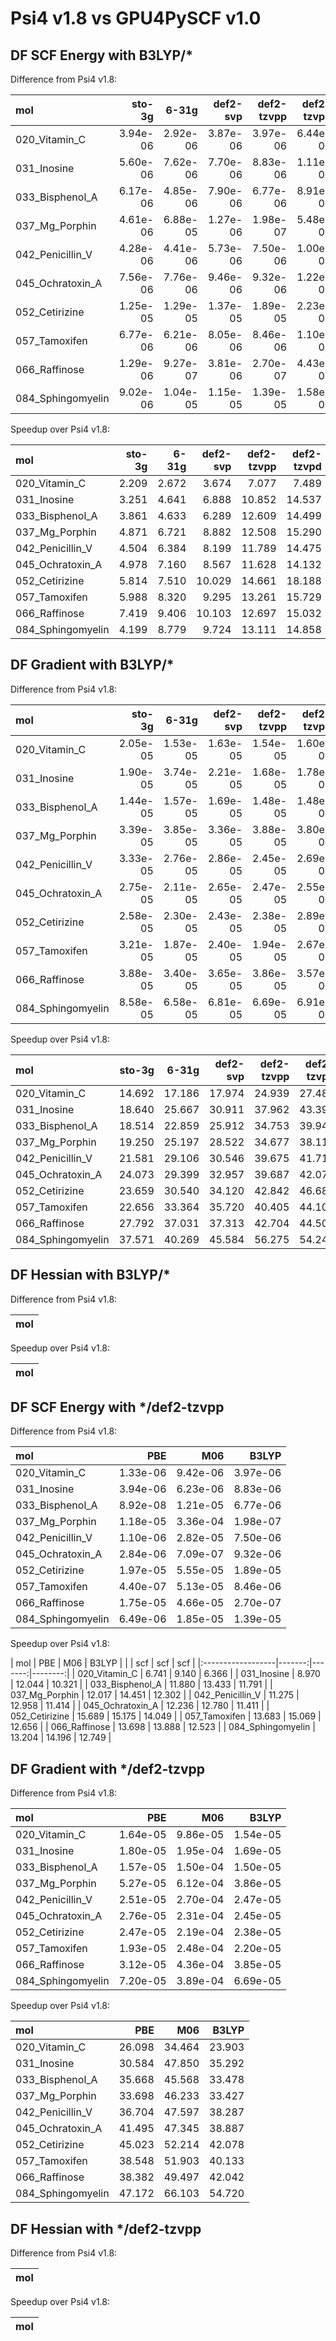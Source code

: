 # Psi4 v1.8 vs GPU4PySCF v1.0

## DF SCF Energy with B3LYP/*


Difference from Psi4 v1.8:

| mol               |   sto-3g |    6-31g |   def2-svp |   def2-tzvpp |   def2-tzvpd |
|:------------------|---------:|---------:|-----------:|-------------:|-------------:|
| 020_Vitamin_C     | 3.94e-06 | 2.92e-06 |   3.87e-06 |     3.97e-06 |     6.44e-06 |
| 031_Inosine       | 5.60e-06 | 7.62e-06 |   7.70e-06 |     8.83e-06 |     1.11e-05 |
| 033_Bisphenol_A   | 6.17e-06 | 4.85e-06 |   7.90e-06 |     6.77e-06 |     8.91e-06 |
| 037_Mg_Porphin    | 4.61e-06 | 6.88e-05 |   1.27e-06 |     1.98e-07 |     5.48e-07 |
| 042_Penicillin_V  | 4.28e-06 | 4.41e-06 |   5.73e-06 |     7.50e-06 |     1.00e-05 |
| 045_Ochratoxin_A  | 7.56e-06 | 7.76e-06 |   9.46e-06 |     9.32e-06 |     1.22e-05 |
| 052_Cetirizine    | 1.25e-05 | 1.29e-05 |   1.37e-05 |     1.89e-05 |     2.23e-05 |
| 057_Tamoxifen     | 6.77e-06 | 6.21e-06 |   8.05e-06 |     8.46e-06 |     1.10e-05 |
| 066_Raffinose     | 1.29e-06 | 9.27e-07 |   3.81e-06 |     2.70e-07 |     4.43e-06 |
| 084_Sphingomyelin | 9.02e-06 | 1.04e-05 |   1.15e-05 |     1.39e-05 |     1.58e-05 |

Speedup over Psi4 v1.8:

| mol               |   sto-3g |   6-31g |   def2-svp |   def2-tzvpp |   def2-tzvpd |
|:------------------|---------:|--------:|-----------:|-------------:|-------------:|
| 020_Vitamin_C     |    2.209 |   2.672 |      3.674 |        7.077 |        7.489 |
| 031_Inosine       |    3.251 |   4.641 |      6.888 |       10.852 |       14.537 |
| 033_Bisphenol_A   |    3.861 |   4.633 |      6.289 |       12.609 |       14.499 |
| 037_Mg_Porphin    |    4.871 |   6.721 |      8.882 |       12.508 |       15.290 |
| 042_Penicillin_V  |    4.504 |   6.384 |      8.199 |       11.789 |       14.475 |
| 045_Ochratoxin_A  |    4.978 |   7.160 |      8.567 |       11.628 |       14.132 |
| 052_Cetirizine    |    5.814 |   7.510 |     10.029 |       14.661 |       18.188 |
| 057_Tamoxifen     |    5.988 |   8.320 |      9.295 |       13.261 |       15.729 |
| 066_Raffinose     |    7.419 |   9.406 |     10.103 |       12.697 |       15.032 |
| 084_Sphingomyelin |    4.199 |   8.779 |      9.724 |       13.111 |       14.858 |

## DF Gradient with B3LYP/*


Difference from Psi4 v1.8:

| mol               |   sto-3g |    6-31g |   def2-svp |   def2-tzvpp |   def2-tzvpd |
|:------------------|---------:|---------:|-----------:|-------------:|-------------:|
| 020_Vitamin_C     | 2.05e-05 | 1.53e-05 |   1.63e-05 |     1.54e-05 |     1.60e-05 |
| 031_Inosine       | 1.90e-05 | 3.74e-05 |   2.21e-05 |     1.68e-05 |     1.78e-05 |
| 033_Bisphenol_A   | 1.44e-05 | 1.57e-05 |   1.69e-05 |     1.48e-05 |     1.48e-05 |
| 037_Mg_Porphin    | 3.39e-05 | 3.85e-05 |   3.36e-05 |     3.88e-05 |     3.80e-05 |
| 042_Penicillin_V  | 3.33e-05 | 2.76e-05 |   2.86e-05 |     2.45e-05 |     2.69e-05 |
| 045_Ochratoxin_A  | 2.75e-05 | 2.11e-05 |   2.65e-05 |     2.47e-05 |     2.55e-05 |
| 052_Cetirizine    | 2.58e-05 | 2.30e-05 |   2.43e-05 |     2.38e-05 |     2.89e-05 |
| 057_Tamoxifen     | 3.21e-05 | 1.87e-05 |   2.40e-05 |     1.94e-05 |     2.67e-05 |
| 066_Raffinose     | 3.88e-05 | 3.40e-05 |   3.65e-05 |     3.86e-05 |     3.57e-05 |
| 084_Sphingomyelin | 8.58e-05 | 6.58e-05 |   6.81e-05 |     6.69e-05 |     6.91e-05 |

Speedup over Psi4 v1.8:

| mol               |   sto-3g |   6-31g |   def2-svp |   def2-tzvpp |   def2-tzvpd |
|:------------------|---------:|--------:|-----------:|-------------:|-------------:|
| 020_Vitamin_C     |   14.692 |  17.186 |     17.974 |       24.939 |       27.485 |
| 031_Inosine       |   18.640 |  25.667 |     30.911 |       37.962 |       43.393 |
| 033_Bisphenol_A   |   18.514 |  22.859 |     25.912 |       34.753 |       39.945 |
| 037_Mg_Porphin    |   19.250 |  25.197 |     28.522 |       34.677 |       38.112 |
| 042_Penicillin_V  |   21.581 |  29.106 |     30.546 |       39.675 |       41.711 |
| 045_Ochratoxin_A  |   24.073 |  29.399 |     32.957 |       39.687 |       42.077 |
| 052_Cetirizine    |   23.659 |  30.540 |     34.120 |       42.842 |       46.687 |
| 057_Tamoxifen     |   22.656 |  33.364 |     35.720 |       40.405 |       44.103 |
| 066_Raffinose     |   27.792 |  37.031 |     37.313 |       42.704 |       44.503 |
| 084_Sphingomyelin |   37.571 |  40.269 |     45.584 |       56.275 |       54.244 |

## DF Hessian with B3LYP/*


Difference from Psi4 v1.8:

| mol   |
|-------|

Speedup over Psi4 v1.8:

| mol   |
|-------|

## DF SCF Energy with */def2-tzvpp


Difference from Psi4 v1.8:

| mol               |      PBE |      M06 |    B3LYP |
|:------------------|---------:|---------:|---------:|
| 020_Vitamin_C     | 1.33e-06 | 9.42e-06 | 3.97e-06 |
| 031_Inosine       | 3.94e-06 | 6.23e-06 | 8.83e-06 |
| 033_Bisphenol_A   | 8.92e-08 | 1.21e-05 | 6.77e-06 |
| 037_Mg_Porphin    | 1.18e-05 | 3.36e-04 | 1.98e-07 |
| 042_Penicillin_V  | 1.10e-06 | 2.82e-05 | 7.50e-06 |
| 045_Ochratoxin_A  | 2.84e-06 | 7.09e-07 | 9.32e-06 |
| 052_Cetirizine    | 1.97e-05 | 5.55e-05 | 1.89e-05 |
| 057_Tamoxifen     | 4.40e-07 | 5.13e-05 | 8.46e-06 |
| 066_Raffinose     | 1.75e-05 | 4.66e-05 | 2.70e-07 |
| 084_Sphingomyelin | 6.49e-06 | 1.85e-05 | 1.39e-05 |

Speedup over Psi4 v1.8:

| mol               |    PBE |    M06 |   B3LYP |
|                   |    scf |    scf |     scf |
|:------------------|-------:|-------:|--------:|
| 020_Vitamin_C     |  6.741 |  9.140 |   6.366 |
| 031_Inosine       |  8.970 | 12.044 |  10.321 |
| 033_Bisphenol_A   | 11.880 | 13.433 |  11.791 |
| 037_Mg_Porphin    | 12.017 | 14.451 |  12.302 |
| 042_Penicillin_V  | 11.275 | 12.958 |  11.414 |
| 045_Ochratoxin_A  | 12.236 | 12.780 |  11.411 |
| 052_Cetirizine    | 15.689 | 15.175 |  14.049 |
| 057_Tamoxifen     | 13.683 | 15.069 |  12.656 |
| 066_Raffinose     | 13.698 | 13.888 |  12.523 |
| 084_Sphingomyelin | 13.204 | 14.196 |  12.749 |

## DF Gradient with */def2-tzvpp


Difference from Psi4 v1.8:

| mol               |      PBE |      M06 |    B3LYP |
|:------------------|---------:|---------:|---------:|
| 020_Vitamin_C     | 1.64e-05 | 9.86e-05 | 1.54e-05 |
| 031_Inosine       | 1.80e-05 | 1.95e-04 | 1.69e-05 |
| 033_Bisphenol_A   | 1.57e-05 | 1.50e-04 | 1.50e-05 |
| 037_Mg_Porphin    | 5.27e-05 | 6.12e-04 | 3.86e-05 |
| 042_Penicillin_V  | 2.51e-05 | 2.70e-04 | 2.47e-05 |
| 045_Ochratoxin_A  | 2.76e-05 | 2.31e-04 | 2.45e-05 |
| 052_Cetirizine    | 2.47e-05 | 2.19e-04 | 2.38e-05 |
| 057_Tamoxifen     | 1.93e-05 | 2.48e-04 | 2.20e-05 |
| 066_Raffinose     | 3.12e-05 | 4.36e-04 | 3.85e-05 |
| 084_Sphingomyelin | 7.20e-05 | 3.89e-04 | 6.69e-05 |

Speedup over Psi4 v1.8:

| mol               |    PBE |    M06 |   B3LYP |
|:------------------|-------:|-------:|--------:|
| 020_Vitamin_C     | 26.098 | 34.464 |  23.903 |
| 031_Inosine       | 30.584 | 47.850 |  35.292 |
| 033_Bisphenol_A   | 35.668 | 45.568 |  33.478 |
| 037_Mg_Porphin    | 33.698 | 46.233 |  33.427 |
| 042_Penicillin_V  | 36.704 | 47.597 |  38.287 |
| 045_Ochratoxin_A  | 41.495 | 47.345 |  38.887 |
| 052_Cetirizine    | 45.023 | 52.214 |  42.078 |
| 057_Tamoxifen     | 38.548 | 51.903 |  40.133 |
| 066_Raffinose     | 38.382 | 49.497 |  42.042 |
| 084_Sphingomyelin | 47.172 | 66.103 |  54.720 |

## DF Hessian with */def2-tzvpp


Difference from Psi4 v1.8:

| mol   |
|-------|

Speedup over Psi4 v1.8:

| mol   |
|-------|
